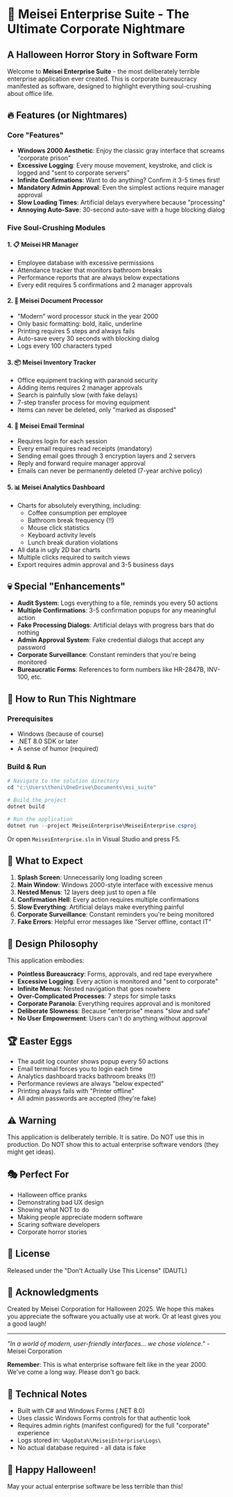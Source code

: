 # 🎃 Meisei Enterprise Suite - The Ultimate Corporate Nightmare

## A Halloween Horror Story in Software Form

Welcome to **Meisei Enterprise Suite** - the most deliberately terrible enterprise application ever created. This is corporate bureaucracy manifested as software, designed to highlight everything soul-crushing about office life.

## 🔥 Features (or Nightmares)

### Core "Features"
- **Windows 2000 Aesthetic**: Enjoy the classic gray interface that screams "corporate prison"
- **Excessive Logging**: Every mouse movement, keystroke, and click is logged and "sent to corporate servers"
- **Infinite Confirmations**: Want to do anything? Confirm it 3-5 times first!
- **Mandatory Admin Approval**: Even the simplest actions require manager approval
- **Slow Loading Times**: Artificial delays everywhere because "processing"
- **Annoying Auto-Save**: 30-second auto-save with a huge blocking dialog

### Five Soul-Crushing Modules

#### 1. 📋 Meisei HR Manager
- Employee database with excessive permissions
- Attendance tracker that monitors bathroom breaks
- Performance reports that are always below expectations
- Every edit requires 5 confirmations and 2 manager approvals

#### 2. 📝 Meisei Document Processor
- "Modern" word processor stuck in the year 2000
- Only basic formatting: bold, italic, underline
- Printing requires 5 steps and always fails
- Auto-save every 30 seconds with blocking dialog
- Logs every 100 characters typed

#### 3. 📦 Meisei Inventory Tracker
- Office equipment tracking with paranoid security
- Adding items requires 2 manager approvals
- Search is painfully slow (with fake delays)
- 7-step transfer process for moving equipment
- Items can never be deleted, only "marked as disposed"

#### 4. 📧 Meisei Email Terminal
- Requires login for each session
- Every email requires read receipts (mandatory)
- Sending email goes through 3 encryption layers and 2 servers
- Reply and forward require manager approval
- Emails can never be permanently deleted (7-year archive policy)

#### 5. 📊 Meisei Analytics Dashboard
- Charts for absolutely everything, including:
  - Coffee consumption per employee
  - Bathroom break frequency (!!)
  - Mouse click statistics
  - Keyboard activity levels
  - Lunch break duration violations
- All data in ugly 2D bar charts
- Multiple clicks required to switch views
- Export requires admin approval and 3-5 business days

## 💀 Special "Enhancements"

- **Audit System**: Logs everything to a file, reminds you every 50 actions
- **Multiple Confirmations**: 3-5 confirmation popups for any meaningful action
- **Fake Processing Dialogs**: Artificial delays with progress bars that do nothing
- **Admin Approval System**: Fake credential dialogs that accept any password
- **Corporate Surveillance**: Constant reminders that you're being monitored
- **Bureaucratic Forms**: References to form numbers like HR-2847B, INV-100, etc.

## 🎯 How to Run This Nightmare

### Prerequisites
- Windows (because of course)
- .NET 8.0 SDK or later
- A sense of humor (required)

### Build & Run

```powershell
# Navigate to the solution directory
cd "c:\Users\theni\OneDrive\Documents\msi_suite"

# Build the project
dotnet build

# Run the application
dotnet run --project MeiseiEnterprise\MeiseiEnterprise.csproj
```

Or open `MeiseiEnterprise.sln` in Visual Studio and press F5.

## 🤢 What to Expect

1. **Splash Screen**: Unnecessarily long loading screen
2. **Main Window**: Windows 2000-style interface with excessive menus
3. **Nested Menus**: 12 layers deep just to open a file
4. **Confirmation Hell**: Every action requires multiple confirmations
5. **Slow Everything**: Artificial delays make everything painful
6. **Corporate Surveillance**: Constant reminders you're being monitored
7. **Fake Errors**: Helpful error messages like "Server offline, contact IT"

## 🎨 Design Philosophy

This application embodies:
- **Pointless Bureaucracy**: Forms, approvals, and red tape everywhere
- **Excessive Logging**: Every action is monitored and "sent to corporate"
- **Infinite Menus**: Nested navigation that goes nowhere
- **Over-Complicated Processes**: 7 steps for simple tasks
- **Corporate Paranoia**: Everything requires approval and is monitored
- **Deliberate Slowness**: Because "enterprise" means "slow and safe"
- **No User Empowerment**: Users can't do anything without approval

## 🏆 Easter Eggs

- The audit log counter shows popup every 50 actions
- Email terminal forces you to login each time
- Analytics dashboard tracks bathroom breaks (!!)
- Performance reviews are always "below expected"
- Printing always fails with "Printer offline"
- All admin passwords are accepted (they're fake)

## ⚠️ Warning

This application is deliberately terrible. It is satire. Do NOT use this in production. Do NOT show this to actual enterprise software vendors (they might get ideas).

## 🎭 Perfect For

- Halloween office pranks
- Demonstrating bad UX design
- Showing what NOT to do
- Making people appreciate modern software
- Scaring software developers
- Corporate horror stories

## 📜 License

Released under the "Don't Actually Use This License" (DAUTL)

## 🙏 Acknowledgments

Created by Meisei Corporation for Halloween 2025. We hope this makes you appreciate the software you actually use at work. Or at least gives you a good laugh!

---

*"In a world of modern, user-friendly interfaces... we chose violence."* - Meisei Corporation

**Remember**: This is what enterprise software felt like in the year 2000. We've come a long way. Please don't go back.

## 🔧 Technical Notes

- Built with C# and Windows Forms (.NET 8.0)
- Uses classic Windows Forms controls for that authentic look
- Requires admin rights (manifest configured) for the full "corporate" experience
- Logs stored in: `%AppData%\MeiseiEnterprise\Logs\`
- No actual database required - all data is fake

## 🎃 Happy Halloween!

May your actual enterprise software be less terrible than this!
